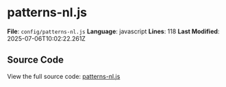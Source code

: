 # patterns-nl.js

**File**: `config/patterns-nl.js`
**Language**: javascript
**Lines**: 118
**Last Modified**: 2025-07-06T10:02:22.261Z

## Source Code

View the full source code: [patterns-nl.js](config/patterns-nl.js)
